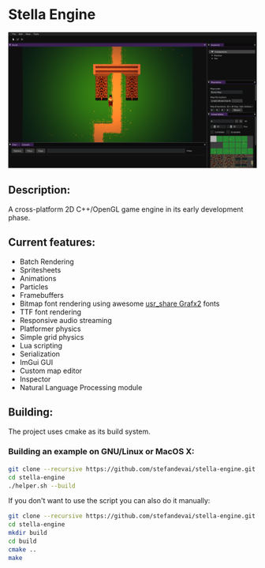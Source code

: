 # Stella Engine

![Stella Engine demo](/assets/img/stella-feb-2020.png)

## Description:

A cross-platform 2D C++/OpenGL game engine in its early development phase.

## Current features:

- Batch Rendering
- Spritesheets
- Animations
- Particles
- Framebuffers
- Bitmap font rendering using awesome [usr_share Grafx2](https://opengameart.org/users/usrshare) fonts
- TTF font rendering
- Responsive audio streaming
- Platformer physics
- Simple grid physics
- Lua scripting
- Serialization
- ImGui GUI
- Custom map editor
- Inspector
- Natural Language Processing module

## Building:

The project uses cmake as its build system.

### Building an example on GNU/Linux or MacOS X:

```bash
git clone --recursive https://github.com/stefandevai/stella-engine.git
cd stella-engine
./helper.sh --build
```

If you don't want to use the script you can also do it manually:

```bash
git clone --recursive https://github.com/stefandevai/stella-engine.git
cd stella-engine
mkdir build
cd build
cmake ..
make
```

